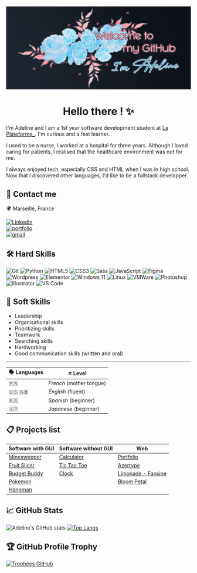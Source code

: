 ![banner](./welcome-banner.jpg)

<h1 align='center'> Hello there ! ✨ </h1>


<!-- ![Figma](https://img.shields.io/badge/NOMDUBADGE-COULEURDEFOND?style=for-the-badge&logo=NOMDUBADGE&logoColor=white) -->


I'm Adeline and I am a 1st year software development student at <a href="https://www.linkedin.com/school/laplateformeio/">La Plateforme_</a>. I'm curious and a fast learner.

I used to be a nurse, I worked at a hospital for three years.
Although I loved caring for patients, I realised that the healthcare environment was not for me. 

I always enjoyed tech, especially CSS and HTML when I was in high school.
Now that I discovered other languages, I'd like to be a fullstack developper.


<!-- ### 🔗 Links -->
## 💬 Contact me
🌍 Marseille, France

[![LinkedIn](https://img.shields.io/badge/LinkedIn-0077B5?style=for-the-badge&logo=linkedin&logoColor=white)](https://www.linkedin.com/in/adeline-patenne/)  
[![portfolio](https://img.shields.io/badge/🌐%20Portfolio-282828?style=for-the-badge&logo=&logoColor=60C6ED)](https://adeline-patenne.students-laplateforme.io/portfolio.php)  
[![gmail](https://img.shields.io/badge/Email-EA4335?style=for-the-badge&logo=gmail&logoColor=white)](mailto:adeline.patenne@laplateforme.io)  
<!-- <a href="https://www.linkedin.com/in/adeline-patenne/"><img src="https://www.svgrepo.com/show/452051/linkedin.svg" alt="linkedin logo" style="width: 20px; vertical-align: bottom;"> LinkedIn</a>

<a href="https://adelinepat.github.io/portfolio/index.html">🌐 Portfolio</a>

<a href="mailto:adeline.patenne@laplateforme.io">✉️ Send me an e-mail</a> -->

## 🛠️ Hard Skills
![Git](https://img.shields.io/badge/GIT-E44C30?style=for-the-badge&logo=git&logoColor=white)
![Python](https://img.shields.io/badge/Python-FFD43B?style=for-the-badge&logo=python&logoColor=blue)
![HTML5](https://img.shields.io/badge/HTML5-E34F26?style=for-the-badge&logo=html5&logoColor=white)
![CSS3](https://img.shields.io/badge/CSS3-1572B6?style=for-the-badge&logo=css3&logoColor=white)
![Sass](https://img.shields.io/badge/Sass-CC6699?style=for-the-badge&logo=Sass&logoColor=white)
![JavaScript](https://img.shields.io/badge/JavaScript-323330?style=for-the-badge&logo=javascript&logoColor=F7DF1E)
![Figma](https://img.shields.io/badge/figma-F24E1E?style=for-the-badge&logo=figma&logoColor=white)
![Wordpress](https://img.shields.io/badge/wordpress-21759B?style=for-the-badge&logo=wordpress&logoColor=white)
![Elementor](https://img.shields.io/badge/elementor-92003B?style=for-the-badge&logo=elementor&logoColor=white)
![Windows 11](https://img.shields.io/badge/Windows_11-0078d4?style=for-the-badge&logo=windows-11&logoColor=white)
![Linux](https://img.shields.io/badge/linux-FCC624?style=for-the-badge&logo=linux&logoColor=black)
![VMWare](https://img.shields.io/badge/VMware-231f20?style=for-the-badge&logo=VMware&logoColor=white)
![Photoshop](https://img.shields.io/badge/Photoshop-31A8FF?style=for-the-badge&logo=Adobe%20Photoshop&logoColor=black)
![Illustrator](https://img.shields.io/badge/Illustrator-FF9A00?style=for-the-badge&logo=adobe%20illustrator&logoColor=white)
![VS Code](https://img.shields.io/badge/Visual_Studio_Code-0078D4?style=for-the-badge&logo=visual%20studio%20code&logoColor=white)
<!-- <p><img src="https://www.svgrepo.com/show/452210/git.svg" height="32px" alt="logo git" title="Git">
<img src="./github.svg" height="32px" alt="logo GitHub" title="GitHub"> <img src="https://www.svgrepo.com/show/452228/html-5.svg" alt="logo HTML" height="32px" title="HTML"> <img src="https://www.svgrepo.com/show/452185/css-3.svg" alt="logo CSS" height="32px" title="CSS"> <img src="https://www.svgrepo.com/show/452202/figma.svg" alt="logo Figma" height="32px" title="Figma"> <img src="https://www.svgrepo.com/show/475696/wordpress-color.svg" alt="logo Wordpress" height="32px" title="Wordpress"> <img src="./elementor.svg" alt="logo Elementor" height="32px" title="Elementor"> <img src="https://www.svgrepo.com/show/452091/python.svg" alt="logo Python" height="32px" title="Python"> -->

## 🤝 Soft Skills

- Leadership
- Organisational skills
- Prioritizing skills
- Teamwork
- Searching skills
- Hardworking
- Good communication skills (written and oral)

___

| 🗣️ Languages | ↗️ Level |
| ------------- | ----- |
| 🇫🇷 | *French* (mother tongue) |
| 🇺🇸 🇬🇧 | *English* (fluent) |
| 🇪🇸 | *Spanish* (beginner) |
| 🇯🇵 | *Japanese* (beginner) |

## 📋 Projects list

 | Software with GUI | Software without GUI | Web |
 | -------- | -------------------- | --- |
| [Minesweeper](https://github.com/AdelinePat/minesweeper) | [Calculator](https://github.com/AdelinePat/my_calculator) | [Portfolio](https://github.com/AdelinePat/portfolio) |
| [Fruit Slicer](https://github.com/AdelinePat/typing-game) | [Tic Tac Toe](https://github.com/AdelinePat/tictactoe) | [Azertype](https://github.com/AdelinePat/AzerType) |
| [Budget Buddy](https://github.com/AdelinePat/budget_buddy) | [Clock](https://github.com/AdelinePat/clock) | [Limonade - Fansine](https://github.com/AdelinePat/fansite) |
| [Pokemon](https://github.com/AdelinePat/pokemon) | | [Bloom Petal](https://github.com/AdelinePat/webdesign-fleuriste) |
| [Hangman](https://github.com/AdelinePat/hangman) | | |

<!-- - [Portfolio](https://github.com/AdelinePat/portfolio)
- [Minesweeper](https://github.com/AdelinePat/minesweeper)
- [Fruit Slicer](https://github.com/AdelinePat/typing-game)
- [Budget Buddy](https://github.com/AdelinePat/budget_buddy) -->

## 📈 GitHub Stats

![Adeline's GitHub stats](https://github-readme-stats.vercel.app/api?username=AdelinePat&show_icons=true&theme=radical) 
[![Top Langs](https://github-readme-stats.vercel.app/api/top-langs/?username=AdelinePat&layout=donut&theme=radical)](https://github.com/AdelinePat/github-readme-stats)

## 🏆 GitHub Profile Trophy

[![Trophées GitHub](https://github-profile-trophy.vercel.app/?username=AdelinePat&theme=radical&margin-w=15&margin-h=15)](https://github.com/ryo-ma/github-profile-trophy)

